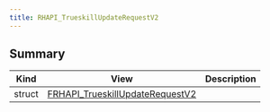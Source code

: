 ```yaml
---
title: RHAPI_TrueskillUpdateRequestV2
---
```


## Summary
| Kind | View | Description |
|------|------|-------------|
|struct|[FRHAPI_TrueskillUpdateRequestV2](/unreal-plugins/all/structfrhapi__trueskillupdaterequestv2/#structFRHAPI__TrueskillUpdateRequestV2)||
